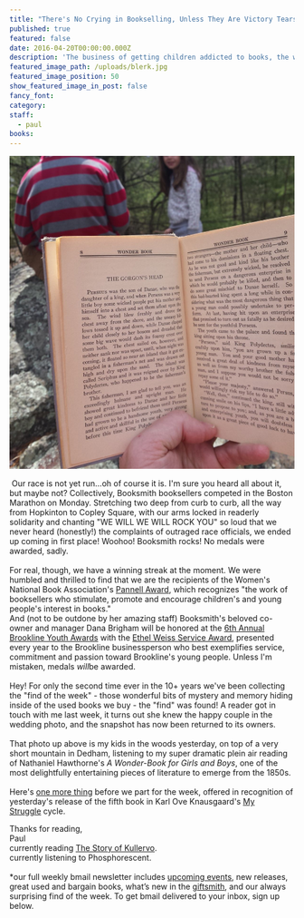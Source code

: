 ```yaml
---
title: "There's No Crying in Bookselling, Unless They Are Victory Tears, Which These Are, So Get Over It, We Won."
published: true
featured: false
date: 2016-04-20T00:00:00.000Z
description: 'The business of getting children addicted to books, the wonders of reading those books to them outside in the fresh air. Also, pages 92,474 - 121,008 of "My Struggle" are available now.'
featured_image_path: /uploads/blerk.jpg
featured_image_position: 50
show_featured_image_in_post: false
fancy_font:
category:
staff:
  - paul
books:
---
```



![](/uploads/versions/hawthorne-compressor---x----1200-1313x---.jpg)

&nbsp;Our race is not yet run…oh of course it is. I'm sure you heard all about it, but maybe not? Collectively, Booksmith booksellers competed in the Boston Marathon on Monday. Stretching two deep from curb to curb, all the way from Hopkinton to Copley Square, with our arms locked in readerly solidarity and chanting "WE WILL WE WILL ROCK YOU" so loud that we never heard (honestly!) the complaints of outraged race officials, we ended up coming in first place! Woohoo! Booksmith rocks! No medals were awarded, sadly.
<br>
<br>For real, though, we have a winning streak at the moment. We were humbled and thrilled to find that we are the recipients of the Women's National Book Association's&nbsp;[Pannell Award](http://www.wnba-books.org/news/pannell-award-winners-2016), which recognizes "the work of booksellers who stimulate, promote and encourage children's and young people's interest in books."&nbsp;
<br>And (not to be outdone by her amazing staff) Booksmith's beloved co-owner and manager Dana Brigham will be honored at the&nbsp;[6th Annual Brookline Youth Awards](http://www.brooklinehub.com/category/brooklinehub-youth-awards/)&nbsp;with the&nbsp;[Ethel Weiss Service Award](http://www.brooklinehub.com/brookline-youth-awards-to-honor-rene-feuerman-and-dana-brigham/), presented every year to the Brookline businessperson who best exemplifies service, commitment and passion toward Brookline's young people. Unless I'm mistaken, medals *will*be awarded. &nbsp;
<br>
<br>Hey! For only the second time ever in the 10+ years we've been collecting the "find of the week" - those wonderful bits of mystery and memory hiding inside of the used books we buy - the "find" was found! A reader got in touch with me last week, it turns out she knew the happy couple in the wedding photo, and the snapshot has now been returned to its owners.&nbsp;
<br>
<br>That photo up above is my kids in the woods yesterday, on top of a very short mountain in Dedham, listening to my super dramatic plein air reading of Nathaniel Hawthorne's *A Wonder-Book for Girls and Boys*, one of the most delightfully entertaining pieces of literature to emerge from the 1850s.&nbsp;
<br>
<br>Here's&nbsp;[one more thing](https://www.instagram.com/legokarlove/)&nbsp;before we part for the week, offered in recognition of yesterday's release of the fifth book in Karl Ove Knausgaard's&nbsp;[My Struggle](http://www.brooklinebooksmith-shop.com/book/9780914671398)&nbsp;cycle.

Thanks for reading,
<br>Paul
<br>currently reading&nbsp;[The Story of Kullervo](http://www.brooklinebooksmith-shop.com/book/9780544706262).
<br>currently listening to Phosphorescent.
<br>
<br>\*our full weekly bmail newsletter includes&nbsp;[upcoming events](http://www.brooklinebooksmith.com/events/), new releases, great used and bargain books, what’s new in the&nbsp;[giftsmith](http://www.brooklinebooksmith.com/giftsmith/), and our always surprising find of the week. To get bmail delivered to your inbox, sign up below.&nbsp;